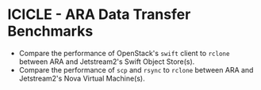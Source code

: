 # ICICLE - ARA Data Transfer Benchmarks

* Compare the performance of OpenStack's `swift` client to `rclone` between ARA and Jetstream2's Swift Object Store(s).
* Compare the performance of `scp` and `rsync` to `rclone` between ARA and Jetstream2's Nova Virtual Machine(s). 
